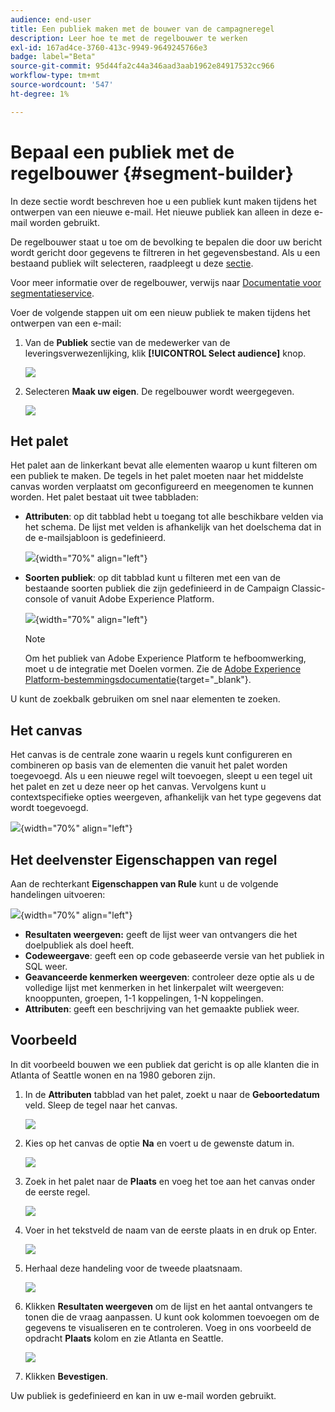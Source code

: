 ```yaml
---
audience: end-user
title: Een publiek maken met de bouwer van de campagneregel
description: Leer hoe te met de regelbouwer te werken
exl-id: 167ad4ce-3760-413c-9949-9649245766e3
badge: label="Beta"
source-git-commit: 95d44fa2c44a346aad3aab1962e84917532cc966
workflow-type: tm+mt
source-wordcount: '547'
ht-degree: 1%

---
```


# Bepaal een publiek met de regelbouwer {#segment-builder}

In deze sectie wordt beschreven hoe u een publiek kunt maken tijdens het ontwerpen van een nieuwe e-mail. Het nieuwe publiek kan alleen in deze e-mail worden gebruikt.

De regelbouwer staat u toe om de bevolking te bepalen die door uw bericht wordt gericht door gegevens te filtreren in het gegevensbestand. Als u een bestaand publiek wilt selecteren, raadpleegt u deze [sectie](add-audience.md).

Voor meer informatie over de regelbouwer, verwijs naar [Documentatie voor segmentatieservice](https://experienceleague.adobe.com/docs/experience-platform/segmentation/ui/segment-builder.html).

Voer de volgende stappen uit om een nieuw publiek te maken tijdens het ontwerpen van een e-mail:

1. Van de **Publiek** sectie van de medewerker van de leveringsverwezenlijking, klik **[!UICONTROL Select audience]** knop.

   ![](assets/segment-builder0.png)

1. Selecteren **Maak uw eigen**. De regelbouwer wordt weergegeven.

   ![](assets/segment-builder.png)

## Het palet

Het palet aan de linkerkant bevat alle elementen waarop u kunt filteren om een publiek te maken. De tegels in het palet moeten naar het middelste canvas worden verplaatst om geconfigureerd en meegenomen te kunnen worden. Het palet bestaat uit twee tabbladen:

* **Attributen**: op dit tabblad hebt u toegang tot alle beschikbare velden via het schema. De lijst met velden is afhankelijk van het doelschema dat in de e-mailsjabloon is gedefinieerd.

  ![](assets/segment-builder2.png){width="70%" align="left"}

* **Soorten publiek**: op dit tabblad kunt u filteren met een van de bestaande soorten publiek die zijn gedefinieerd in de Campaign Classic-console of vanuit Adobe Experience Platform.

  ![](assets/segment-builder3.png){width="70%" align="left"}

  >[!NOTE]
  >
  >Om het publiek van Adobe Experience Platform te hefboomwerking, moet u de integratie met Doelen vormen. Zie de [Adobe Experience Platform-bestemmingsdocumentatie](https://experienceleague.adobe.com/docs/experience-platform/destinations/home.html?lang=nl){target="_blank"}.

U kunt de zoekbalk gebruiken om snel naar elementen te zoeken.

## Het canvas

Het canvas is de centrale zone waarin u regels kunt configureren en combineren op basis van de elementen die vanuit het palet worden toegevoegd. Als u een nieuwe regel wilt toevoegen, sleept u een tegel uit het palet en zet u deze neer op het canvas. Vervolgens kunt u contextspecifieke opties weergeven, afhankelijk van het type gegevens dat wordt toegevoegd.

![](assets/segment-builder4.png){width="70%" align="left"}

## Het deelvenster Eigenschappen van regel

Aan de rechterkant **Eigenschappen van Rule** kunt u de volgende handelingen uitvoeren:

![](assets/segment-builder5.png){width="70%" align="left"}

* **Resultaten weergeven:** geeft de lijst weer van ontvangers die het doelpubliek als doel heeft.
* **Codeweergave**: geeft een op code gebaseerde versie van het publiek in SQL weer.
* **Geavanceerde kenmerken weergeven**: controleer deze optie als u de volledige lijst met kenmerken in het linkerpalet wilt weergeven: knooppunten, groepen, 1-1 koppelingen, 1-N koppelingen.
* **Attributen**: geeft een beschrijving van het gemaakte publiek weer.

## Voorbeeld

In dit voorbeeld bouwen we een publiek dat gericht is op alle klanten die in Atlanta of Seattle wonen en na 1980 geboren zijn.

1. In de **Attributen** tabblad van het palet, zoekt u naar de **Geboortedatum** veld. Sleep de tegel naar het canvas.

   ![](assets/segment-builder6.png)

1. Kies op het canvas de optie **Na** en voert u de gewenste datum in.

   ![](assets/segment-builder7.png)

1. Zoek in het palet naar de **Plaats** en voeg het toe aan het canvas onder de eerste regel.

   ![](assets/segment-builder8.png)

1. Voer in het tekstveld de naam van de eerste plaats in en druk op Enter.

   ![](assets/segment-builder9.png)

1. Herhaal deze handeling voor de tweede plaatsnaam.

   ![](assets/segment-builder10.png)

1. Klikken **Resultaten weergeven** om de lijst en het aantal ontvangers te tonen die de vraag aanpassen. U kunt ook kolommen toevoegen om de gegevens te visualiseren en te controleren. Voeg in ons voorbeeld de opdracht **Plaats** kolom en zie Atlanta en Seattle.

   ![](assets/segment-builder11.png)

1. Klikken **Bevestigen**.

Uw publiek is gedefinieerd en kan in uw e-mail worden gebruikt.